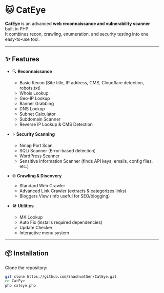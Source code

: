 # 🐱 CatEye  

**CatEye** is an advanced **web reconnaissance and vulnerability scanner** built in PHP.  
It combines recon, crawling, enumeration, and security testing into one easy-to-use tool.  

---

## ✨ Features  

- 🔍 **Reconnaissance**  
  - Basic Recon (Site title, IP address, CMS, Cloudflare detection, robots.txt)  
  - Whois Lookup  
  - Geo-IP Lookup  
  - Banner Grabbing  
  - DNS Lookup  
  - Subnet Calculator  
  - Subdomain Scanner  
  - Reverse IP Lookup & CMS Detection  

- ⚡ **Security Scanning**  
  - Nmap Port Scan  
  - SQLi Scanner (Error-based detection)  
  - WordPress Scanner  
  - Sensitive Information Scanner (finds API keys, emails, config files, etc.)  

- 🌐 **Crawling & Discovery**  
  - Standard Web Crawler  
  - Advanced Link Crawler (extracts & categorizes links)  
  - Bloggers View (info useful for SEO/blogging)  

- 🛠️ **Utilities**  
  - MX Lookup  
  - Auto Fix (installs required dependencies)  
  - Update Checker  
  - Interactive menu system  

---

## 📦 Installation  

Clone the repository:  

```bash
git clone https://github.com/ShashwatSen/CatEye.git
cd CatEye
php cateye.php
